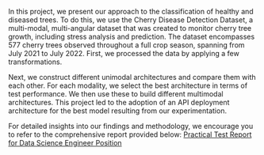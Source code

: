 In this project, we present our approach to the classification of healthy and diseased trees. To do this, we use the Cherry Disease Detection Dataset, a multi-modal, multi-angular dataset that was created to monitor cherry tree growth, including stress analysis and prediction. The dataset encompasses 577 cherry trees observed throughout a full crop season, spanning from July 2021 to July 2022. First, we processed the data by applying a few transformations.

Next, we construct different unimodal architectures and compare them with each other. For each modality, we select the best architecture in terms of test performance. We then use these to build different multimodal architectures. This project led to the adoption of an API deployment architecture for the best model resulting from our experimentation.

For detailed insights into our findings and methodology, we encourage you to refer to the comprehensive report provided below: [Practical Test Report for Data Science Engineer Position](https://github.com/pierjosvins/Data-Science-Engineer-Practical-Test/blob/main/Report-Data-Science-Engineer-Practical-Test.pdf)
